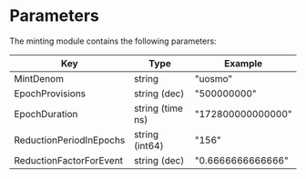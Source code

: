 <!--
order: 4
-->

# Parameters

The minting module contains the following parameters:

| Key                     | Type             | Example                |
|-------------------------|------------------|------------------------|
| MintDenom               | string           | "uosmo"                |
| EpochProvisions         | string (dec)     | "500000000"            |
| EpochDuration           | string (time ns) | "172800000000000"      |
| ReductionPeriodInEpochs | string (int64)   | "156"                  |
| ReductionFactorForEvent | string (dec)     | "0.6666666666666"      |
